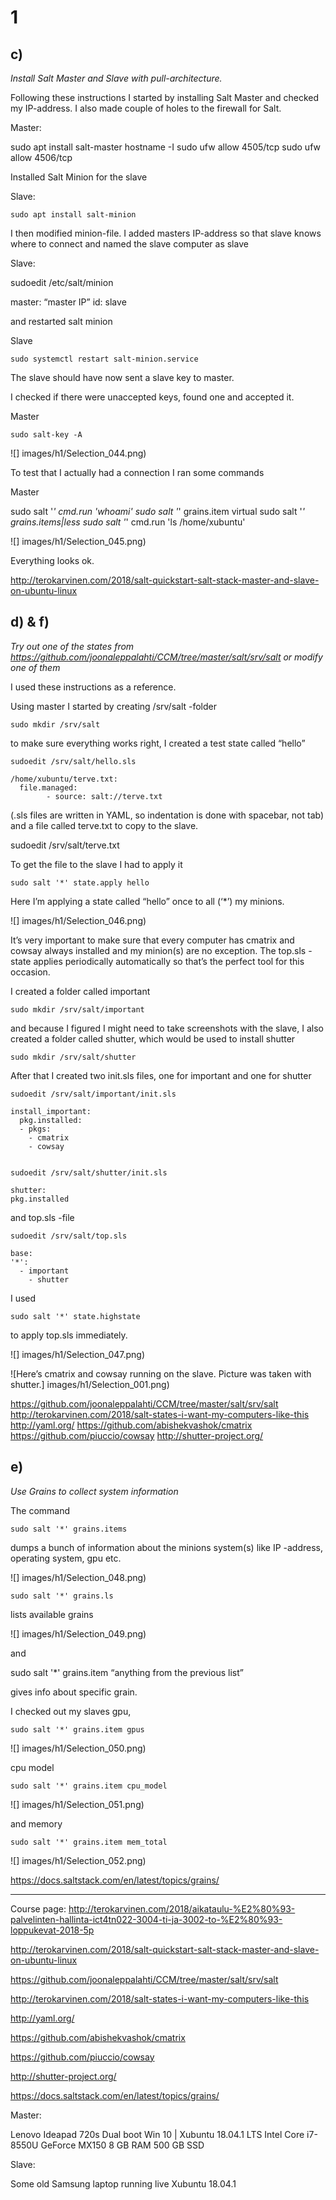 # 1

## c)

*Install Salt Master and Slave with pull-architecture.*

Following these instructions I started by installing Salt Master and checked my IP-address. I also made couple of holes to the firewall for Salt.

Master:

  sudo apt install salt-master
  hostname -I
  sudo ufw allow 4505/tcp
  sudo ufw allow 4506/tcp

Installed Salt Minion for the slave

Slave:

	sudo apt install salt-minion

I then modified minion-file. I added masters IP-address so that slave knows where to connect and named the slave computer as slave

Slave:

  sudoedit /etc/salt/minion

  master: “master IP”
  id: slave


and restarted salt minion

Slave

	sudo systemctl restart salt-minion.service


The slave should have now sent a slave key to master.

I checked if there were unaccepted keys, found one and accepted it.

Master

	sudo salt-key -A

![] images/h1/Selection_044.png)

To test that I actually had a connection I ran some commands

Master

  sudo salt '*' cmd.run 'whoami'
  sudo salt '*' grains.item virtual
  sudo salt '*' grains.items|less
  sudo salt '*' cmd.run 'ls /home/xubuntu'

![] images/h1/Selection_045.png)

Everything looks ok.

http://terokarvinen.com/2018/salt-quickstart-salt-stack-master-and-slave-on-ubuntu-linux

## d) & f)	

*Try out one of the states from https://github.com/joonaleppalahti/CCM/tree/master/salt/srv/salt or modify one of them*

I used these instructions as a reference.

Using master I started by creating /srv/salt -folder

	sudo mkdir /srv/salt

to make sure everything works right, I created a test state called “hello”

	sudoedit /srv/salt/hello.sls
	
	/home/xubuntu/terve.txt:
  	  file.managed:
    	    - source: salt://terve.txt

(.sls files are written in YAML, so indentation is done with spacebar, not tab)
and a file called terve.txt to copy to the slave.

  sudoedit /srv/salt/terve.txt


	
To get the file to the slave I had to apply it

	sudo salt '*' state.apply hello

Here I’m applying a state called “hello” once to all (‘*’) my minions.

![] images/h1/Selection_046.png)

It’s very important to make sure that every computer has cmatrix and cowsay always installed and my minion(s) are no exception. The top.sls -state applies periodically automatically so that’s the perfect tool for this occasion.

I created a folder called important

	sudo mkdir /srv/salt/important

and because I figured I might need to take screenshots with the slave, I also created a folder called shutter, which would be used to install shutter

	sudo mkdir /srv/salt/shutter

After that I created two init.sls files, one for important and one for shutter

	sudoedit /srv/salt/important/init.sls

	install_important:
 	  pkg.installed:
      - pkgs:
        - cmatrix
      	- cowsay


	sudoedit /srv/salt/shutter/init.sls

	shutter:
    pkg.installed


and top.sls -file

	sudoedit /srv/salt/top.sls

	base:
    '*':
   	  - important
    	- shutter


I used 

	sudo salt '*' state.highstate

to apply top.sls immediately.

![] images/h1/Selection_047.png)

![Here’s cmatrix and cowsay running on the slave. Picture was taken with shutter.] images/h1/Selection_001.png) 



https://github.com/joonaleppalahti/CCM/tree/master/salt/srv/salt
http://terokarvinen.com/2018/salt-states-i-want-my-computers-like-this
http://yaml.org/
https://github.com/abishekvashok/cmatrix
https://github.com/piuccio/cowsay
http://shutter-project.org/



## e)

*Use Grains to collect system information*

The command

	sudo salt '*' grains.items

dumps a bunch of information about the minions system(s) like IP -address, operating system, gpu etc.

![] images/h1/Selection_048.png)

	sudo salt '*' grains.ls

lists available grains

![] images/h1/Selection_049.png)

and

  sudo salt '*' grains.item “anything from the previous list”

gives info about specific grain.

I checked out my slaves gpu,

	sudo salt '*' grains.item gpus
  
![] images/h1/Selection_050.png)

cpu model

	sudo salt '*' grains.item cpu_model

![] images/h1/Selection_051.png)

and memory

	sudo salt '*' grains.item mem_total
	
![] images/h1/Selection_052.png)

https://docs.saltstack.com/en/latest/topics/grains/

***

Course page: http://terokarvinen.com/2018/aikataulu-%E2%80%93-palvelinten-hallinta-ict4tn022-3004-ti-ja-3002-to-%E2%80%93-loppukevat-2018-5p

http://terokarvinen.com/2018/salt-quickstart-salt-stack-master-and-slave-on-ubuntu-linux

https://github.com/joonaleppalahti/CCM/tree/master/salt/srv/salt

http://terokarvinen.com/2018/salt-states-i-want-my-computers-like-this

http://yaml.org/

https://github.com/abishekvashok/cmatrix

https://github.com/piuccio/cowsay

http://shutter-project.org/

https://docs.saltstack.com/en/latest/topics/grains/

Master:

Lenovo Ideapad 720s
Dual boot Win 10 | Xubuntu 18.04.1 LTS
Intel Core i7-8550U
GeForce MX150
8 GB RAM
500 GB SSD

Slave:

Some old Samsung laptop running live Xubuntu 18.04.1
